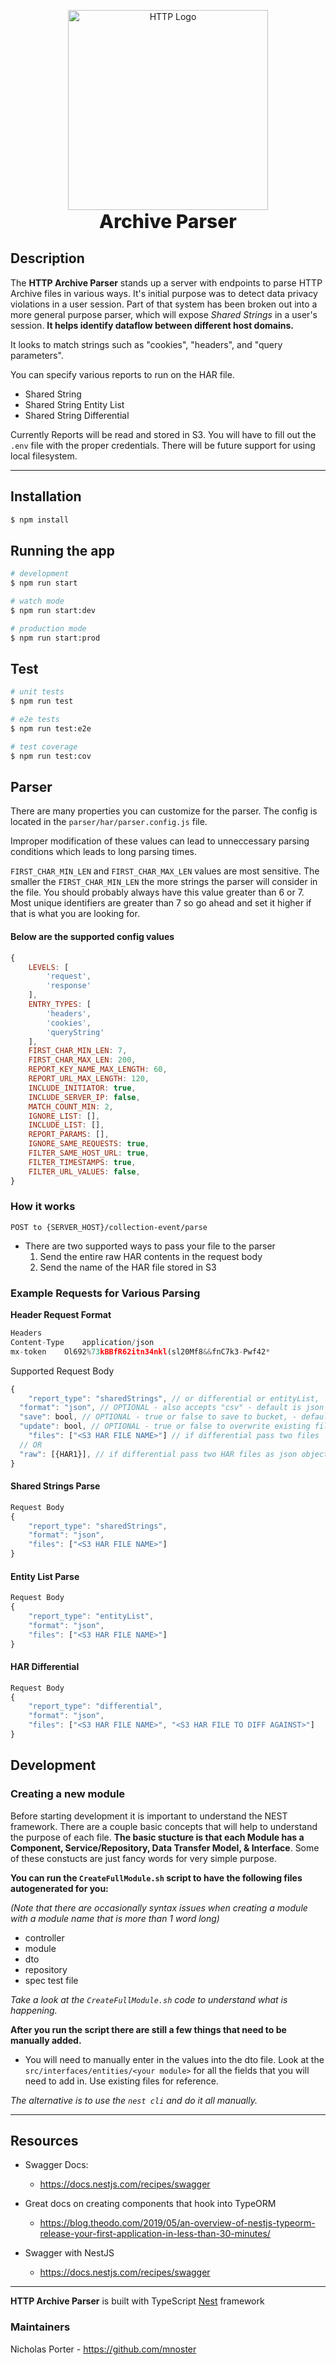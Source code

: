 <p align="center">
  <img src="https://www.svgrepo.com/show/221325/http.svg" width="320" alt="HTTP Logo" />
  <span align="center" style="display:inline-block; font-size:30px; font-weight:800">Archive Parser</span>
</p>


## Description

The **HTTP Archive Parser** stands up a server with endpoints to parse HTTP Archive files in various ways. It's initial purpose was to detect data privacy violations in a user session. Part of that system has been broken out into a more general purpose parser, which will expose *Shared Strings* in a user's session. **It helps identify dataflow between different host domains.**

It looks to match strings such as "cookies", "headers", and  "query parameters".

You can specify various reports to run on the HAR file.

- Shared String
- Shared String Entity List
- Shared String Differential


Currently Reports will be read and stored in S3. You will have to fill out the `.env` file with the proper credentials.
There will be future support for using local filesystem. 

___ 


## Installation

```bash
$ npm install
```

## Running the app

```bash
# development
$ npm run start

# watch mode
$ npm run start:dev

# production mode
$ npm run start:prod
```

## Test

```bash
# unit tests
$ npm run test

# e2e tests
$ npm run test:e2e

# test coverage
$ npm run test:cov
```


## Parser
There are many properties you can customize for the parser. The config is located in the `parser/har/parser.config.js` file.

Improper modification of these values can lead to unneccessary parsing conditions which leads to long parsing times.

`FIRST_CHAR_MIN_LEN` and `FIRST_CHAR_MAX_LEN` values are most sensitive. The smaller the `FIRST_CHAR_MIN_LEN` the more strings the parser will consider in the file. You should probably always have this value greater than 6 or 7. Most unique identifiers are greater than 7 so go ahead and set it higher if that is what you are looking for.  

#### Below are the supported config values
```js
{
    LEVELS: [
        'request',
        'response'
    ],
    ENTRY_TYPES: [
        'headers',
        'cookies',
        'queryString'
    ],
    FIRST_CHAR_MIN_LEN: 7,
    FIRST_CHAR_MAX_LEN: 200,
    REPORT_KEY_NAME_MAX_LENGTH: 60,
    REPORT_URL_MAX_LENGTH: 120,
    INCLUDE_INITIATOR: true,
    INCLUDE_SERVER_IP: false,
    MATCH_COUNT_MIN: 2,
    IGNORE_LIST: [],
    INCLUDE_LIST: [],
    REPORT_PARAMS: [],
    IGNORE_SAME_REQUESTS: true,
    FILTER_SAME_HOST_URL: true,
    FILTER_TIMESTAMPS: true,
    FILTER_URL_VALUES: false,
}
```

### How it works

`POST to {SERVER_HOST}/collection-event/parse`
   - There are two supported ways to pass your file to the parser
      1. Send the entire raw HAR contents in the request body
      2. Send the name of the HAR file stored in S3


### Example Requests for Various Parsing
**Header Request Format**
```js
Headers
Content-Type	application/json
mx-token	Ol692%73kBBfR62itn34nkl(sl20Mf8&&fnC7k3-Pwf42*
```

Supported Request Body
```js
{
 	"report_type": "sharedStrings", // or differential or entityList, 
  "format": "json", // OPTIONAL - also accepts "csv" - default is json
  "save": bool, // OPTIONAL - true or false to save to bucket, - default is true
  "update": bool, // OPTIONAL - true or false to overwrite existing file - deafault is false
	"files": ["<S3 HAR FILE NAME>"] // if differential pass two files
  // OR
  "raw": [{HAR1}], // if differential pass two HAR files as json objects,
}
```

#### Shared Strings Parse
```js
Request Body
{
	"report_type": "sharedStrings",
	"format": "json",
	"files": ["<S3 HAR FILE NAME>"]
}
```

#### Entity List Parse
```js
Request Body
{
	"report_type": "entityList",
	"format": "json", 
	"files": ["<S3 HAR FILE NAME>"]
}
```

#### HAR Differential 
```js
Request Body
{
	"report_type": "differential",
	"format": "json",
	"files": ["<S3 HAR FILE NAME>", "<S3 HAR FILE TO DIFF AGAINST>"]
}
```



## Development
### Creating a new module

Before starting development it is important to understand the NEST framework. There are a couple basic concepts that will help to understand the purpose of each file. **The basic stucture is that each Module has a Component, Service/Repository, Data Transfer Model,  & Interface**. Some of these constucts are just fancy words for very simple purpose.



**You can run the `CreateFullModule.sh` script to have the following files autogenerated for you:**

*(Note that there are occasionally syntax issues when creating a module with a module name that is more than 1 word long)*

- controller
- module 
- dto 
- repository
- spec test file

*Take a look at the `CreateFullModule.sh` code to understand what is happening.*


**After you run the script there are still a few things that need to be manually added.**
- You will need to manually enter in the values into the dto file. Look at the `src/interfaces/entities/<your module>` for all the fields that you will need to add in. Use existing files for reference.

*The alternative is to use the `nest cli` and do it all manually.*

___

## Resources

- Swagger Docs:
     - https://docs.nestjs.com/recipes/swagger

- Great docs on creating components that hook into TypeORM
   - https://blog.theodo.com/2019/05/an-overview-of-nestjs-typeorm-release-your-first-application-in-less-than-30-minutes/

-  Swagger with NestJS
      - https://docs.nestjs.com/recipes/swagger


___


**HTTP Archive Parser** is built with TypeScript [Nest](https://github.com/nestjs/nest) framework

### Maintainers

Nicholas Porter - https://github.com/mnoster